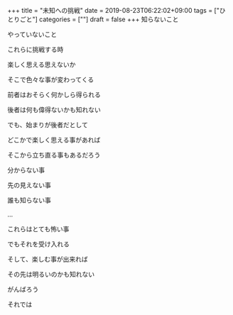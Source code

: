 +++
title = "未知への挑戦"
date = 2019-08-23T06:22:02+09:00
tags = ["ひとりごと"]
categories = [""]
draft = false
+++
知らないこと

やっていないこと

これらに挑戦する時

楽しく思える思えないか

そこで色々な事が変わってくる

前者はおそらく何かしら得られる

後者は何も偉得ないかも知れない

でも、始まりが後者だとして

どこかで楽しく思える事があれば

そこから立ち直る事もあるだろう

分からない事

先の見えない事

誰も知らない事

…

これらはとても怖い事

でもそれを受け入れる

そして、楽しむ事が出来れば

その先は明るいのかも知れない

がんばろう

それでは
